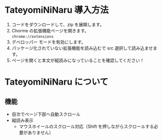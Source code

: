 # TateyomiNiNaru 導入方法
1. コードをダウンロードして、zip を展開します。
2. Chorme の拡張機能ページを開きます。  
   `chrome://extensions`
4. デベロッパー モードを有効にします。
5. パッケージ化されていない拡張機能を読み込むで src 選択して読み込ませます。
6. ページを開くと本文が縦読みになっていることを確認してください！

# TateyomiNiNaru について
## 機能
* 目次でページ下部へ自動スクロール
* 縦読み表示
  * マウスホイールのスクロール対応（Shift を押しながらスクロールする必要がありません）
